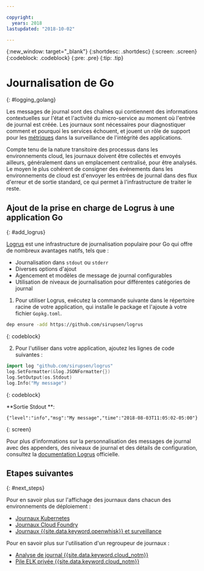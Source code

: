 ```yaml
---

copyright:
  years: 2018
lastupdated: "2018-10-02"

---
```


{:new_window: target="_blank"}
{:shortdesc: .shortdesc}
{:screen: .screen}
{:codeblock: .codeblock}
{:pre: .pre}
{:tip: .tip}

# Journalisation de Go
{: #logging_golang}

Les messages de journal sont des chaînes qui contiennent des informations contextuelles sur l'état et l'activité du micro-service au moment où l'entrée de journal est créée. Les journaux sont nécessaires pour diagnostiquer comment et pourquoi les services échouent, et jouent un rôle de support pour les [métriques](appmetrics.html) dans la surveillance de l'intégrité des applications.

Compte tenu de la nature transitoire des processus dans les environnements cloud, les journaux doivent être collectés et envoyés ailleurs, généralement dans un emplacement centralisé, pour être analysés. Le moyen le plus cohérent de consigner des événements dans les environnements de cloud est d'envoyer les entrées de journal dans des flux d'erreur et de sortie standard, ce qui permet à l'infrastructure de traiter le reste.

## Ajout de la prise en charge de Logrus à une application Go
{: #add_logrus}

[Logrus](https://github.com/sirupsen/logrus) est une infrastructure de journalisation populaire pour Go qui offre de nombreux avantages natifs, tels que :  
 * Journalisation dans `stdout` ou `stderr`
 * Diverses options d'ajout
 * Agencement et modèles de message de journal configurables
 * Utilisation de niveaux de journalisation pour différentes catégories de journal

1. Pour utiliser Logrus, exécutez la commande suivante dans le répertoire racine de votre application, qui installe le package et l'ajoute à votre fichier `Gopkg.toml`.
  ```bash
  dep ensure -add https://github.com/sirupsen/logrus
  ```
  {: codeblock}

2. Pour l'utiliser dans votre application, ajoutez les lignes de code suivantes :
  ```go
  import log "github.com/sirupsen/logrus"
  log.SetFormatter(&log.JSONFormatter{})
  log.SetOutput(os.Stdout)
  log.Info("My message")
  ```
  {: codeblock}

  **Sortie Stdout **:
  ```
  {"level":"info","msg":"My message","time":"2018-08-03T11:05:02-05:00"}
  ```
  {: screen}

Pour plus d'informations sur la personnalisation des messages de journal avec des appenders, des niveaux de journal et des détails de configuration, consultez la [documentation Logrus](https://godoc.org/gopkg.in/Sirupsen/logrus.v0) officielle.

## Etapes suivantes
{: #next_steps}

Pour en savoir plus sur l'affichage des journaux dans chacun des environnements de déploiement :
* [Journaux Kubernetes](https://kubernetes.io/docs/concepts/cluster-administration/logging/)
* [Journaux Cloud Foundry](https://console.bluemix.net/docs/cli/reference/bluemix_cli/bx_cli.html#ibmcloud_app_logs)
* [Journaux {{site.data.keyword.openwhisk}} et surveillance](https://console.bluemix.net/docs/openwhisk/openwhisk_logs.html#openwhisk_logs)

Pour en savoir plus sur l'utilisation d'un regroupeur de journaux :
* [Analyse de journal {{site.data.keyword.cloud_notm}}](https://console.bluemix.net/docs/services/CloudLogAnalysis/log_analysis_ov.html#log_analysis_ov)
* [Pile ELK privée {{site.data.keyword.cloud_notm}} ](https://www.ibm.com/support/knowledgecenter/en/SSBS6K_2.1.0.2/manage_metrics/logging_elk.html)

